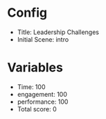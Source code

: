 # Config
 - Title: Leadership Challenges
 - Initial Scene: intro

# Variables
 - Time: 100
 - engagement: 100
 - performance: 100
 - Total score: 0


